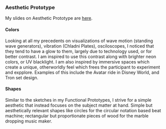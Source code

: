 ### Aesthetic Prototype ###

My slides on Aesthetic Prototype are [here](https://docs.google.com/presentation/d/1nQwSmDxvm0Lf8SRkZtxGwoW-2WrtzkRWx0wgWbjpaJQ/edit#slide=id.g6b21f92ed5_0_127).

#### Colors ####
Looking at all my precedents on visualizations of wave motion (standing wave generators), vibration (Chladni Plates), osciloscopes, I noticed that they tend to have a glow to them, largely due to technology used, or for better contrast. I am inspired to use this contrast along with brighter neon colors, or UV blacklight. I am also inspired by immersive spaces which create a unique, otherworldly feel which frees the participant to experiment and expplore. Examples of this include the Avatar ride in Disney World, and Tron set design.

#### Shapes ####
Similar to the sketches in my Functional Prototypes, I strive for a simple aesthetic that instead focuses on the subject matter at hand. Simple but aesthetically relevant shapes like circles for the circular notation based beat machine; rectangular but proportionate pieces of wood for the marble dropping music maker.
